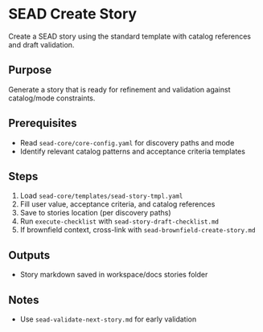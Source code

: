 <!-- Powered by SEAD-METHOD™ Core -->

# SEAD Create Story

Create a SEAD story using the standard template with catalog references and draft validation.

## Purpose
Generate a story that is ready for refinement and validation against catalog/mode constraints.

## Prerequisites
- Read `sead-core/core-config.yaml` for discovery paths and mode
- Identify relevant catalog patterns and acceptance criteria templates

## Steps
1. Load `sead-core/templates/sead-story-tmpl.yaml`
2. Fill user value, acceptance criteria, and catalog references
3. Save to stories location (per discovery paths)
4. Run `execute-checklist` with `sead-story-draft-checklist.md`
5. If brownfield context, cross-link with `sead-brownfield-create-story.md`

## Outputs
- Story markdown saved in workspace/docs stories folder

## Notes
- Use `sead-validate-next-story.md` for early validation

